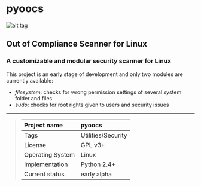 # pyoocs

![alt tag](https://madrisan.files.wordpress.com/2015/09/pyoocs-logo.png)

## Out of Compliance Scanner for Linux

### A customizable and modular security scanner for Linux

This project is an early stage of development and only two modules are currently available:

* *filesystem*: checks for wrong permission settings of several system folder and files
* *sudo*: checks for root rights given to users and security issues


---

> Project name | pyoocs
> :--- | :---
> Tags | Utilities/Security
> License | GPL v3+
> Operating System | Linux
> Implementation | Python 2.4+
> Current status | early alpha

